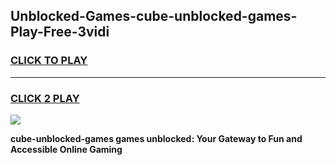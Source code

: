 
## Unblocked-Games-cube-unblocked-games-Play-Free-3vidi
<h3>
<a href="https://premium76.site?title=cube-unblocked-games&ref=23A">CLICK TO PLAY</a></h3>
<hr>

<h3>
<a href="https://premium76.site?title=cube-unblocked-games&ref=23A">CLICK 2 PLAY</a>
  
</h3>

<a href="https://premium76.site?title=cube-unblocked-games&ref=23A"><img src="https://clearcache.store/games.png"></a>


**cube-unblocked-games games unblocked: Your Gateway to Fun and Accessible Online Gaming**
